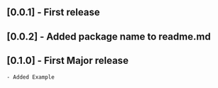 ## [0.0.1] - First release
## [0.0.2] - Added package name to readme.md
## [0.1.0] - First Major release
    - Added Example
